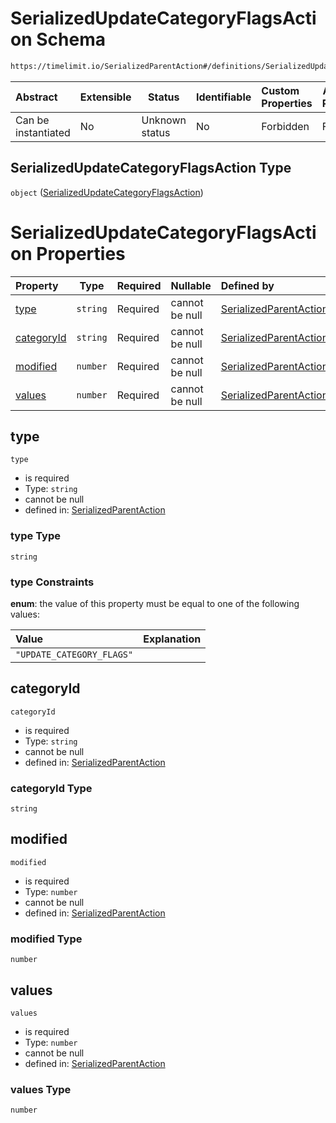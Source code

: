 # SerializedUpdateCategoryFlagsAction Schema

```txt
https://timelimit.io/SerializedParentAction#/definitions/SerializedUpdateCategoryFlagsAction
```




| Abstract            | Extensible | Status         | Identifiable | Custom Properties | Additional Properties | Access Restrictions | Defined In                                                                                        |
| :------------------ | ---------- | -------------- | ------------ | :---------------- | --------------------- | ------------------- | ------------------------------------------------------------------------------------------------- |
| Can be instantiated | No         | Unknown status | No           | Forbidden         | Forbidden             | none                | [SerializedParentAction.schema.json\*](SerializedParentAction.schema.json "open original schema") |

## SerializedUpdateCategoryFlagsAction Type

`object` ([SerializedUpdateCategoryFlagsAction](serializedparentaction-definitions-serializedupdatecategoryflagsaction.md))

# SerializedUpdateCategoryFlagsAction Properties

| Property                  | Type     | Required | Nullable       | Defined by                                                                                                                                                                                                                                          |
| :------------------------ | -------- | -------- | -------------- | :-------------------------------------------------------------------------------------------------------------------------------------------------------------------------------------------------------------------------------------------------- |
| [type](#type)             | `string` | Required | cannot be null | [SerializedParentAction](serializedparentaction-definitions-serializedupdatecategoryflagsaction-properties-type.md "https&#x3A;//timelimit.io/SerializedParentAction#/definitions/SerializedUpdateCategoryFlagsAction/properties/type")             |
| [categoryId](#categoryid) | `string` | Required | cannot be null | [SerializedParentAction](serializedparentaction-definitions-serializedupdatecategoryflagsaction-properties-categoryid.md "https&#x3A;//timelimit.io/SerializedParentAction#/definitions/SerializedUpdateCategoryFlagsAction/properties/categoryId") |
| [modified](#modified)     | `number` | Required | cannot be null | [SerializedParentAction](serializedparentaction-definitions-serializedupdatecategoryflagsaction-properties-modified.md "https&#x3A;//timelimit.io/SerializedParentAction#/definitions/SerializedUpdateCategoryFlagsAction/properties/modified")     |
| [values](#values)         | `number` | Required | cannot be null | [SerializedParentAction](serializedparentaction-definitions-serializedupdatecategoryflagsaction-properties-values.md "https&#x3A;//timelimit.io/SerializedParentAction#/definitions/SerializedUpdateCategoryFlagsAction/properties/values")         |

## type




`type`

-   is required
-   Type: `string`
-   cannot be null
-   defined in: [SerializedParentAction](serializedparentaction-definitions-serializedupdatecategoryflagsaction-properties-type.md "https&#x3A;//timelimit.io/SerializedParentAction#/definitions/SerializedUpdateCategoryFlagsAction/properties/type")

### type Type

`string`

### type Constraints

**enum**: the value of this property must be equal to one of the following values:

| Value                     | Explanation |
| :------------------------ | ----------- |
| `"UPDATE_CATEGORY_FLAGS"` |             |

## categoryId




`categoryId`

-   is required
-   Type: `string`
-   cannot be null
-   defined in: [SerializedParentAction](serializedparentaction-definitions-serializedupdatecategoryflagsaction-properties-categoryid.md "https&#x3A;//timelimit.io/SerializedParentAction#/definitions/SerializedUpdateCategoryFlagsAction/properties/categoryId")

### categoryId Type

`string`

## modified




`modified`

-   is required
-   Type: `number`
-   cannot be null
-   defined in: [SerializedParentAction](serializedparentaction-definitions-serializedupdatecategoryflagsaction-properties-modified.md "https&#x3A;//timelimit.io/SerializedParentAction#/definitions/SerializedUpdateCategoryFlagsAction/properties/modified")

### modified Type

`number`

## values




`values`

-   is required
-   Type: `number`
-   cannot be null
-   defined in: [SerializedParentAction](serializedparentaction-definitions-serializedupdatecategoryflagsaction-properties-values.md "https&#x3A;//timelimit.io/SerializedParentAction#/definitions/SerializedUpdateCategoryFlagsAction/properties/values")

### values Type

`number`
